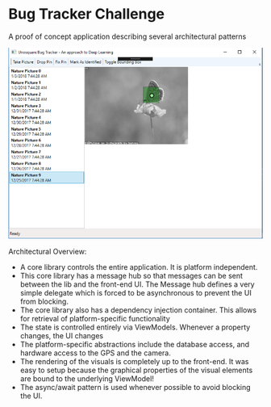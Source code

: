 # Bug Tracker Challenge
A proof of concept application describing several architectural patterns

<img src="https://github.com/mariodivece/bugtracker/raw/master/screenshot.png" />

Architectural Overview:
- A core library controls the entire application. It is platform independent.
- This core library has a message hub so that messages can be sent between the lib and the front-end UI. The Message hub defines a very simple delegate which is forced to be asynchronous to prevent the UI from blocking.
- The core library also has a dependency injection container. This allows for retrieval of platform-specific functionality
- The state is controlled entirely via ViewModels. Whenever a property changes, the UI changes
- The platform-specific abstractions include the database access, and hardware access to the GPS and the camera.
- The rendering of the visuals is completely up to the front-end. It was easy to setup because the graphical properties of the visual elements are bound to the underlying ViewModel!
- The async/await pattern is used whenever possible to avoid blocking the UI.
